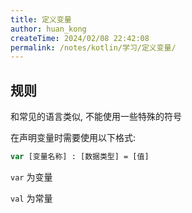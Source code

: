 ```yaml
---
title: 定义变量
author: huan_kong
createTime: 2024/02/08 22:42:08
permalink: /notes/kotlin/学习/定义变量/
---
```


## 规则

和常见的语言类似, 不能使用一些特殊的符号

在声明变量时需要使用以下格式:

``` kotlin
var [变量名称] : [数据类型] = [值]
```

`var` 为变量

`val` 为常量
